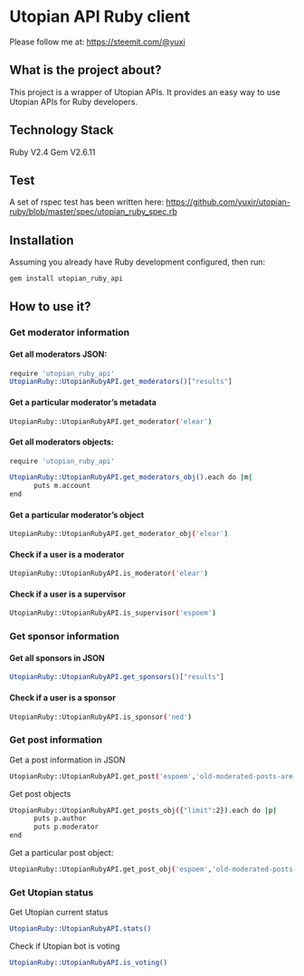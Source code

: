 # Utopian API Ruby client

Please follow me at: https://steemit.com/@yuxi

## What is the project about?

This project is a wrapper of Utopian APIs. It provides an easy way to use Utopian APIs for Ruby developers. 

## Technology Stack

Ruby V2.4
Gem V2.6.11

## Test

A set of rspec test has been written here: https://github.com/yuxir/utopian-ruby/blob/master/spec/utopian_ruby_spec.rb

  
## Installation

Assuming you already have Ruby development configured, then run:

```bash
gem install utopian_ruby_api
```

## How to use it?

### Get moderator information

#### Get all moderators JSON:

```bash
require 'utopian_ruby_api'
UtopianRuby::UtopianRubyAPI.get_moderators()["results"]
```

#### Get a particular moderator’s metadata

```bash
UtopianRuby::UtopianRubyAPI.get_moderator('elear')
```

#### Get all moderators objects:

```bash
require 'utopian_ruby_api'

UtopianRuby::UtopianRubyAPI.get_moderators_obj().each do |m|
      puts m.account
end
```

#### Get a particular moderator’s object

```bash
UtopianRuby::UtopianRubyAPI.get_moderator_obj('elear')
```

#### Check if a user is a moderator

```bash
UtopianRuby::UtopianRubyAPI.is_moderator('elear')
```

#### Check if a user is a supervisor

```bash
UtopianRuby::UtopianRubyAPI.is_supervisor('espoem')
```

### Get sponsor information
#### Get all sponsors  in JSON

```bash
UtopianRuby::UtopianRubyAPI.get_sponsors()["results"]
```

#### Check if a user is a sponsor

```bash
UtopianRuby::UtopianRubyAPI.is_sponsor('ned')
```

### Get post information

Get a post information in JSON

```bash
UtopianRuby::UtopianRubyAPI.get_post('espoem','old-moderated-posts-are-received-and-shown-instead-of-the-recent-one')
```

Get post objects

```bash
UtopianRuby::UtopianRubyAPI.get_posts_obj({"limit":2}).each do |p|
      puts p.author
      puts p.moderator
end
```

Get a particular post object:

```bash
UtopianRuby::UtopianRubyAPI.get_post_obj('espoem','old-moderated-posts-are-received-and-shown-instead-of-the-recent-one')
```

### Get Utopian status

Get Utopian current status

```bash
UtopianRuby::UtopianRubyAPI.stats()
```

Check if Utopian bot is voting

```bash
UtopianRuby::UtopianRubyAPI.is_voting()
```

